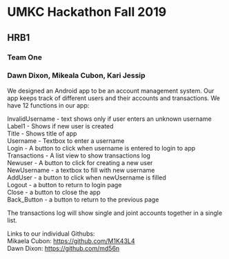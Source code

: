 # UMKC Hackathon Fall 2019
## HRB1
### Team One
### Dawn Dixon, Mikeala Cubon, Kari Jessip

We designed an Android app to be an account management system. Our app keeps track of different users and their accounts and transactions.
We have 12 functions in our app:  

InvalidUsername - text shows only if user enters an unknown username  
Label1 - Shows if new user is created  
Title - Shows title of app  
Username - Textbox to enter a username  
Login - A button to click when username is entered to login to app  
Transactions - A list view to show transactions log  
Newuser - A button to click for creating a new user  
NewUsername - a textbox to fill with new username  
AddUser - a button to click when newUsername is filled  
Logout - a button to return to login page  
Close - a button to close the app  
Back_Button - a button to return to the previous page  

The transactions log will show single and joint accounts together in a single list.  

Links to our individual Githubs:  
Mikaela Cubon: https://github.com/M1K43L4  
Dawn Dixon: https://github.com/md56n  

